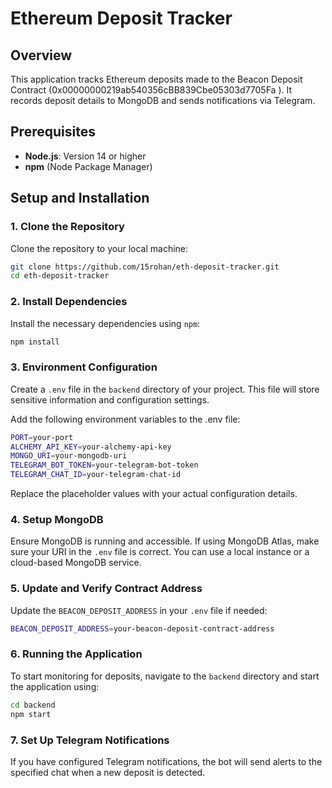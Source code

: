 # Ethereum Deposit Tracker

## Overview

This application tracks Ethereum deposits made to the Beacon Deposit Contract (0x00000000219ab540356cBB839Cbe05303d7705Fa ). It records deposit details to MongoDB and sends notifications via Telegram.

## Prerequisites

- **Node.js**: Version 14 or higher
- **npm** (Node Package Manager)

## Setup and Installation

### 1. Clone the Repository

Clone the repository to your local machine:

```bash
git clone https://github.com/15rohan/eth-deposit-tracker.git
cd eth-deposit-tracker
```

### 2. Install Dependencies
Install the necessary dependencies using `npm`:

```bash
npm install
```

### 3. Environment Configuration
Create a `.env` file in the `backend` directory of your project. This file will store sensitive information and configuration settings.

Add the following environment variables to the .env file:

```bash
PORT=your-port
ALCHEMY_API_KEY=your-alchemy-api-key
MONGO_URI=your-mongodb-uri
TELEGRAM_BOT_TOKEN=your-telegram-bot-token
TELEGRAM_CHAT_ID=your-telegram-chat-id
```

Replace the placeholder values with your actual configuration details.

### 4.  Setup MongoDB
Ensure MongoDB is running and accessible. If using MongoDB Atlas, make sure your URI in the `.env` file is correct. You can use a local instance or a cloud-based MongoDB service.

### 5. Update and Verify Contract Address
Update the `BEACON_DEPOSIT_ADDRESS` in your `.env` file if needed:

```bash
BEACON_DEPOSIT_ADDRESS=your-beacon-deposit-contract-address
```

### 6. Running the Application
To start monitoring for deposits, navigate to the `backend` directory and start the application using:

```bash
cd backend
npm start
```

### 7. Set Up Telegram Notifications

If you have configured Telegram notifications, the bot will send alerts to the specified chat when a new deposit is detected.